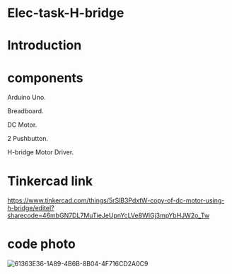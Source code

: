 # Elec-task-H-bridge
# Introduction 

# components
Arduino Uno.

Breadboard.

DC Motor.

2 Pushbutton.

H-bridge Motor Driver.
# Tinkercad link
https://www.tinkercad.com/things/5rSlB3PdxtW-copy-of-dc-motor-using-h-bridge/editel?sharecode=46mbGN7DL7MuTieJeUpnYcLVe8WIGj3mpYbHJW2o_Tw
# code photo 
![61363E36-1A89-4B6B-8B04-4F716CD2A0C9](https://github.com/user-attachments/assets/3ab905e9-8305-49ae-a93e-8486eef39f41)

